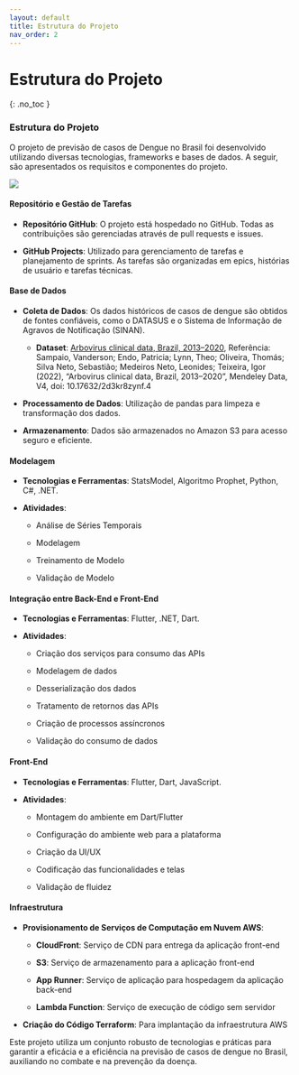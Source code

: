 ```yaml
---
layout: default
title: Estrutura do Projeto
nav_order: 2
---
```


# Estrutura do Projeto
{: .no_toc }

### Estrutura do Projeto

O projeto de previsão de casos de Dengue no Brasil foi desenvolvido utilizando diversas tecnologias, frameworks e bases de dados. A seguir, são apresentados os requisitos e componentes do projeto.

![](../../assets/images/projeto_eng.png)

#### Repositório e Gestão de Tarefas

- **Repositório GitHub**: O projeto está hospedado no GitHub. Todas as contribuições são gerenciadas através de pull requests e issues.

- **GitHub Projects**: Utilizado para gerenciamento de tarefas e planejamento de sprints. As tarefas são organizadas em epics, histórias de usuário e tarefas técnicas.

#### Base de Dados

- **Coleta de Dados**: Os dados históricos de casos de dengue são obtidos de fontes confiáveis, como o DATASUS e o Sistema de Informação de Agravos de Notificação (SINAN).

  - **Dataset**: [Arbovirus clinical data, Brazil, 2013–2020](https://data.mendeley.com/datasets/2d3kr8zynf/4), Referência: Sampaio, Vanderson; Endo, Patricia; Lynn, Theo; Oliveira, Thomás; Silva Neto, Sebastião; Medeiros Neto, Leonides; Teixeira, Igor (2022), “Arbovirus clinical data, Brazil, 2013–2020”, Mendeley Data, V4, doi: 10.17632/2d3kr8zynf.4

- **Processamento de Dados**: Utilização de pandas para limpeza e transformação dos dados.

- **Armazenamento**: Dados são armazenados no Amazon S3 para acesso seguro e eficiente.

#### Modelagem

- **Tecnologias e Ferramentas**: StatsModel, Algoritmo Prophet, Python, C#, .NET.

- **Atividades**:
  - Análise de Séries Temporais

  - Modelagem

  - Treinamento de Modelo

  - Validação de Modelo

#### Integração entre Back-End e Front-End

- **Tecnologias e Ferramentas**: Flutter, .NET, Dart.

- **Atividades**:

  - Criação dos serviços para consumo das APIs

  - Modelagem de dados

  - Desserialização dos dados

  - Tratamento de retornos das APIs

  - Criação de processos assíncronos

  - Validação do consumo de dados

#### Front-End

- **Tecnologias e Ferramentas**: Flutter, Dart, JavaScript.

- **Atividades**:

  - Montagem do ambiente em Dart/Flutter

  - Configuração do ambiente web para a plataforma

  - Criação da UI/UX

  - Codificação das funcionalidades e telas

  - Validação de fluidez

#### Infraestrutura

- **Provisionamento de Serviços de Computação em Nuvem AWS**:

  - **CloudFront**: Serviço de CDN para entrega da aplicação front-end

  - **S3**: Serviço de armazenamento para a aplicação front-end

  - **App Runner**: Serviço de aplicação para hospedagem da aplicação back-end

  - **Lambda Function**: Serviço de execução de código sem servidor

- **Criação do Código Terraform**: Para implantação da infraestrutura AWS


Este projeto utiliza um conjunto robusto de tecnologias e práticas para garantir a eficácia e a eficiência na previsão de casos de dengue no Brasil, auxiliando no combate e na prevenção da doença.


